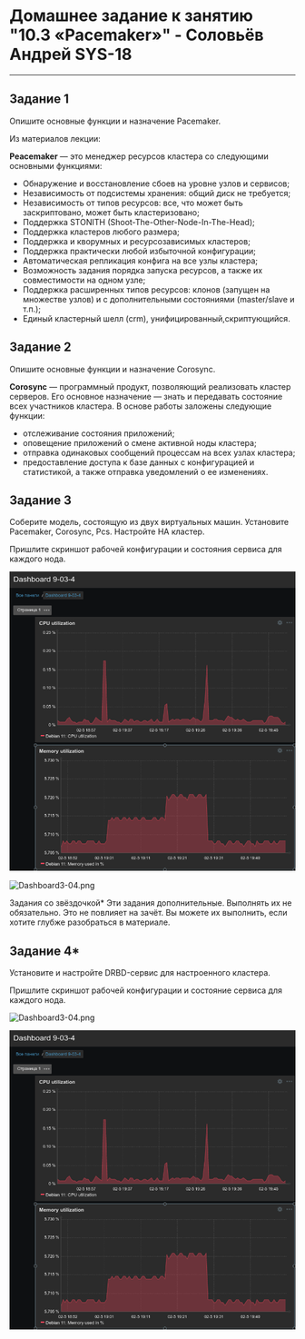# Домашнее задание к занятию "10.3 «Pacemaker»" - Соловьёв Андрей SYS-18


---

## Задание 1

Опишите основные функции и назначение Pacemaker.

Из материалов лекции:

   **Peacemaker** — это менеджер ресурсов кластера со следующими основными функциями:
- Обнаружение и восстановление сбоев на уровне узлов и сервисов;
- Независимость от подсистемы хранения: общий диск не требуется;
- Независимость от типов ресурсов: все, что может быть заскриптовано, может быть кластеризовано;
-  Поддержка STONITH (Shoot-The-Other-Node-In-The-Head);
- Поддержка кластеров любого размера;
-  Поддержка и кворумных и ресурсозависимых кластеров;
- Поддержка практически любой избыточной конфигурации;
- Автоматическая репликация конфига на все узлы кластера;
- Возможность задания порядка запуска ресурсов, а также их совместимости на одном узле;
- Поддержка расширенных типов ресурсов: клонов (запущен на множестве узлов) и с дополнительными состояниями (master/slave и т.п.);
-  Единый кластерный шелл (crm), унифицированный,скриптующийся.


## Задание 2

Опишите основные функции и назначение Corosync.

   **Corosync** — программный продукт, позволяющий реализовать кластер серверов. 
Его основное назначение — знать и передавать состояние всех участников кластера.
    В основе работы заложены следующие функции:
- отслеживание состояния приложений;
-  оповещение приложений о смене активной ноды кластера;
- отправка одинаковых сообщений процессам на всех узлах кластера;
-  предоставление доступа к базе данных с конфигурацией и статистикой, а также отправка уведомлений о ее изменениях.

## Задание 3

Соберите модель, состоящую из двух виртуальных машин. Установите Pacemaker, Corosync, Pcs. Настройте HA кластер.

Пришлите скриншот рабочей конфигурации и состояния сервиса для каждого нода.

 ![Castom_screen.png](https://github.com/Andrewsolo1969/9-03-hw/blob/main/img/Castom_screen.png)

 ![Dashboard3-04.png](https://github.com/Andrewsolo1969/9-03-hw/blob/main/img/Dashboard3-04.png)

 

Задания со звёздочкой*
Эти задания дополнительные. Выполнять их не обязательно. Это не повлияет на зачёт. Вы можете их выполнить, если хотите глубже разобраться в материале.

## Задание 4*

Установите и настройте DRBD-сервис для настроенного кластера.

Пришлите скриншот рабочей конфигурации и состояние сервиса для каждого нода.

![Dashboard3-04.png](https://github.com/Andrewsolo1969/9-03-hw/blob/main/img/Dashboard3-04.png)

![Castom_screen.png](https://github.com/Andrewsolo1969/9-03-hw/blob/main/img/Castom_screen.png)



 
